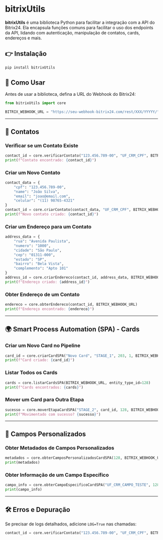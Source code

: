 # bitrixUtils

**bitrixUtils** é uma biblioteca Python para facilitar a integração com a API do Bitrix24.
Ela encapsula funções comuns para facilitar o uso dos endpoints da API, lidando com autenticação, manipulação de contatos, cards, endereços e mais.

## 👉 Instalação

```bash
pip install bitrixUtils
```

## 🚀 Como Usar

Antes de usar a biblioteca, defina a URL do Webhook do Bitrix24:

```python
from bitrixUtils import core

BITRIX_WEBHOOK_URL = "https://seu-webhook-bitrix24.com/rest/XXX/YYYYY/"
```

---

## 👥 Contatos

### **Verificar se um Contato Existe**
```python
contact_id = core.verificarContato("123.456.789-00", "UF_CRM_CPF", BITRIX_WEBHOOK_URL)
print(f"Contato encontrado: {contact_id}")
```

### **Criar um Novo Contato**
```python
contact_data = {
    "cpf": "123.456.789-00",
    "name": "João Silva",
    "email": "joao@email.com",
    "celular": "(11) 98765-4321"
}
contact_id = core.criarContato(contact_data, "UF_CRM_CPF", BITRIX_WEBHOOK_URL)
print(f"Novo contato criado: {contact_id}")
```

### **Criar um Endereço para um Contato**
```python
address_data = {
    "rua": "Avenida Paulista",
    "numero": "1000",
    "cidade": "São Paulo",
    "cep": "01311-000",
    "estado": "SP",
    "bairro": "Bela Vista",
    "complemento": "Apto 101"
}
address_id = core.criarEndereco(contact_id, address_data, BITRIX_WEBHOOK_URL)
print(f"Endereço criado: {address_id}")
```

### **Obter Endereço de um Contato**
```python
endereco = core.obterEndereco(contact_id, BITRIX_WEBHOOK_URL)
print(f"Endereço encontrado: {endereco}")
```

---

## 🌍 Smart Process Automation (SPA) - Cards

### **Criar um Novo Card no Pipeline**
```python
card_id = core.criarCardSPA("Novo Card", "STAGE_1", 203, 1, BITRIX_WEBHOOK_URL)
print(f"Card criado: {card_id}")
```

### **Listar Todos os Cards**
```python
cards = core.listarCardsSPA(BITRIX_WEBHOOK_URL, entity_type_id=128)
print(f"Cards encontrados: {cards}")
```

### **Mover um Card para Outra Etapa**
```python
sucesso = core.moverEtapaCardSPA("STAGE_2", card_id, 128, BITRIX_WEBHOOK_URL)
print(f"Movimentado com sucesso? {sucesso}")
```

---

## 📂 Campos Personalizados

### **Obter Metadados de Campos Personalizados**
```python
metadados = core.obterCamposPersonalizadosCardSPA(128, BITRIX_WEBHOOK_URL)
print(metadados)
```

### **Obter Informação de um Campo Específico**
```python
campo_info = core.obterCampoEspecificoCardSPA("UF_CRM_CAMPO_TESTE", 128, BITRIX_WEBHOOK_URL)
print(campo_info)
```

---

## 🛠️ Erros e Depuração
Se precisar de logs detalhados, adicione `LOG=True` nas chamadas:
```python
contact_id = core.verificarContato("123.456.789-00", "UF_CRM_CPF", BITRIX_WEBHOOK_URL, LOG=True)
```
